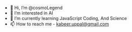 - 👋 Hi, I’m @cosmoLegend
- 👀 I’m interested in AI
- 🌱 I’m currently learning JavaScript Coding, And Science
- 📫 How to reach me - kabeer.uppal@gmail.com
